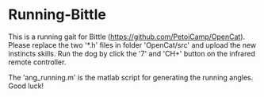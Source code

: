 # Running-Bittle
This is a running gait for Bittle (https://github.com/PetoiCamp/OpenCat).
Please replace the two '*.h' files in folder 'OpenCat/src' and upload the new instincts skills.
Run the dog by click the '7' and 'CH+' button on the infrared remote controller.

The 'ang_running.m' is the matlab script for generating the running angles.
Good luck!
